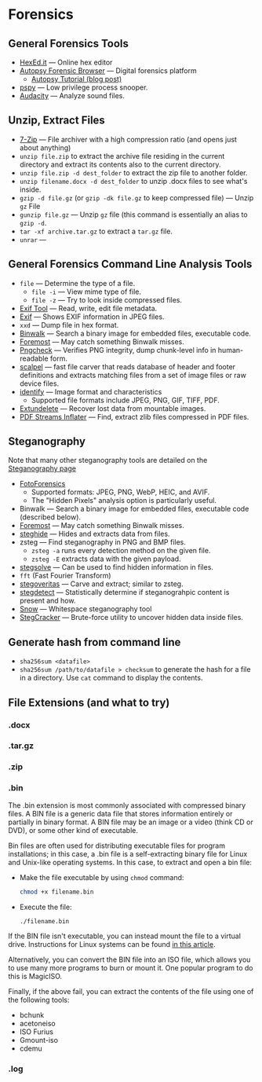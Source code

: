 # Forensics

## General Forensics Tools
- [HexEd.it](https://hexed.it/) — Online hex editor
- [Autopsy Forensic Browser](https://www.kali.org/tools/autopsy/) — Digital forensics platform
  - [Autopsy Tutorial (blog post)](https://cryptokait.com/2021/03/08/digging-into-autopsy-forensics/)
- [pspy](https://github.com/DominicBreuker/pspy) — Low privilege process snooper.
- [Audacity](http://sourceforge.net/projects/audacity/) — Analyze sound files.

## Unzip, Extract Files
- [7-Zip](https://www.7-zip.org/) — File archiver with a high compression ratio (and opens just about anything)
- `unzip file.zip` to extract the archive file residing in the current directory and extract its contents also to the current directory. 
- `unzip file.zip -d dest_folder` to extract the zip file to another folder.
- `unzip filename.docx -d dest_folder` to unzip .docx files to see what's inside.
- `gzip -d file.gz` (or `gzip -dk file.gz` to keep compressed file) — Unzip `gz` File
- `gunzip file.gz` — Unzip `gz` file (this command is essentially an alias to `gzip -d`.
- `tar -xf archive.tar.gz` to extract a `tar.gz` file.
- `unrar` —
  
## General Forensics Command Line Analysis Tools
- `file` — Determine the type of a file.
  - `file -i` — View mime type of file.
  - `file -z` — Try to look inside compressed files.
- [Exif Tool](http://www.sno.phy.queensu.ca/~phil/exiftool/) — Read, write, edit file metadata.
- [Exif](http://manpages.ubuntu.com/manpages/trusty/man1/exif.1.html) — Shows EXIF information in JPEG files.
- `xxd` — Dump file in hex format.
- [Binwalk](/#Binwalk) — Search a binary image for embedded files, executable code.
- [Foremost](https://tools.kali.org/forensics/foremost) — May catch something Binwalk misses.
- [Pngcheck](http://www.libpng.org/pub/png/apps/pngcheck.html) — Verifies PNG integrity, dump chunk-level info in human-readable form. 
- [scalpel](https://www.kali.org/tools/scalpel/#scalpel) — fast file carver that reads database of header and footer definitions and extracts matching files from a set of image files or raw device files.
- [identify](https://imagemagick.org/script/identify.php) — Image format and characteristics
  - Supported file formats include JPEG, PNG, GIF, TIFF, PDF.
- [Extundelete](http://extundelete.sourceforge.net/) — Recover lost data from mountable images.
- [PDF Streams Inflater](http://malzilla.sourceforge.net/downloads.html) — Find, extract zlib files compressed in PDF files.

  
## Steganography
Note that many other steganography tools are detailed on the [Steganography page](/stego-tools.md)
- [FotoForensics](https://fotoforensics.com/analysis.php?id=b4727b6206fb898a6ae76ea14d8d6ae4fc623752.110213)
  - Supported formats: JPEG, PNG, WebP, HEIC, and AVIF.
  - The "Hidden Pixels" analysis option is particularly useful.
- Binwalk — Search a binary image for embedded files, executable code (described below). 
- [Foremost](https://tools.kali.org/forensics/foremost) — May catch something Binwalk misses.
- [steghide](https://github.com/StefanoDeVuono/steghide) — Hides and extracts data from files.
- zsteg — Find steganography in PNG and BMP files. 
  - `zsteg -a` runs every detection method on the given file.
  - `zsteg -E` extracts data with the given payload.
- [stegsolve](https://github.com/zardus/ctf-tools/tree/master/stegsolve) — Can be used to find hidden information in files.
- `fft` (Fast Fourier Transform)
- [stegoveritas](https://github.com/bannsec/stegoVeritas) — Carve and extract; similar to zsteg.
- [stegdetect](https://linux.die.net/man/1/stegdetect) — Statistically determine if steganograhpic content is present and how.
- [Snow](https://sbmlabs.com/notes/snow_whitespace_steganography_tool) — Whitespace steganography tool
- [StegCracker](https://github.com/Paradoxis/StegCracker) — Brute-force utility to uncover hidden data inside files.


## Generate hash from command line
- `sha256sum <datafile>` 
- `sha256sum /path/to/datafile > checksum` to generate the hash for a file in a directory. Use `cat` command to display the contents.


## File Extensions  (and what to try)

### .docx

### .tar.gz

### .zip

### .bin
The .bin extension is most commonly associated with compressed binary files. 
A BIN file is a generic data file that stores information entirely or partially in binary format. 
A BIN file may be an image or a video (think CD or DVD), or some other kind of executable.

Bin files are often used for distributing executable files for program installations; in this case, a .bin file is a self-extracting binary file for Linux and Unix-like operating systems. 
In this case, to extract and open a bin file:
- Make the file executable by using `chmod` command:
  ```bash
  chmod +x filename.bin
  ```
- Execute the file: 
  ```bash
  ./filename.bin
  ```

If the BIN file isn't executable, you can instead mount the file to a virtual drive.
Instructions for Linux systems can be found [in this article](https://ubunlog.com/en/que-es-un-archivo-bin-y-como-abrirlo-en-ubuntu/#Montar_el_BIN_como_disco_virtual).

Alternatively, you can convert the BIN file into an ISO file, which allows you to use many more programs to burn or mount it.
One popular program to do this is MagicISO.

Finally, if the above fail, you can extract the contents of the file using one of the following tools:
- bchunk
- acetoneiso
- ISO Furius
- Gmount-iso
- cdemu

### .log



